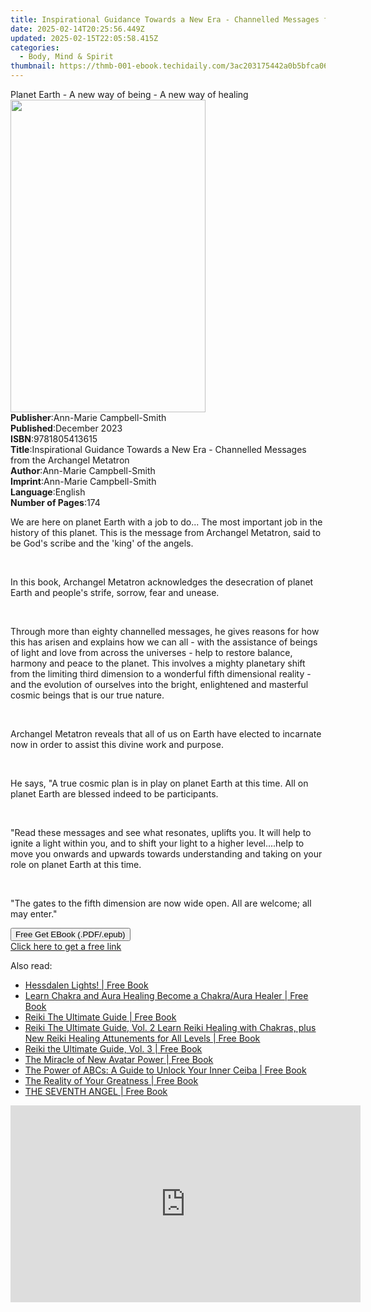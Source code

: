 ```yaml
---
title: Inspirational Guidance Towards a New Era - Channelled Messages from the Archangel Metatron | Free Book
date: 2025-02-14T20:25:56.449Z
updated: 2025-02-15T22:05:58.415Z
categories:
  - Body, Mind & Spirit
thumbnail: https://thmb-001-ebook.techidaily.com/3ac203175442a0b5bfca06fa35abc29c9ffbe8cb82f1c59f2a9dc9b90e9f0604.jpg
---
```

<main id="book-container">
  <div class="flex flex-col">
    <div class="book-brief flex-1 py-6 px-4 sm:p-6 md:py-10 md:px-8">
      <!-- brief-->
      <div class="book-brief-main">
        Planet Earth - A new way of being - A new way of healing
      </div>
    </div>
    <div
      class="book-meta-info flex-1 grid gap-4 col-start-1 col-end-3 row-start-1 sm:mb-6 sm:grid-cols-4 lg:gap-6 lg:col-start-2 lg:row-end-6 lg:row-span-6 lg:mb-0"
    >
      <div
        class="book-meta-info-left place-content-center mt-4 p-4 text-sm leading-6 col-start-2 col-span-2 dark:text-slate-400"
      >
        <img
          class="w-full h-500 object-cover rounded-lg sm:h-255 sm:col-span-2 lg:col-span-full"
          src="https://img-001-ebook.techidaily.com/1c761fc48a7274fa7e70a6a48023452fde1e56bec95f93435d6189d8e249d695.jpg"
          alt=""
          width="312"
          height="500"
        />
      </div>
      <div
        class="book-meta-info-right mt-2 col-start-1 row-start-2 col-span-3 self-center"
      >
        <!-- meta data  -->
        <div class="flex flex-col px-4 md:px-8">
          <div class="flex-1">
            <strong>Publisher</strong>:<span class="px-2"
              >Ann-Marie Campbell-Smith</span
            >
          </div>
          <div class="flex-1">
            <strong>Published</strong>:<span class="px-2">December 2023</span>
          </div>
          <div class="flex-1">
            <strong>ISBN</strong>:<span class="px-2">9781805413615</span>
          </div>
          <div class="flex-1">
            <strong>Title</strong>:<span class="px-2"
              >Inspirational Guidance Towards a New Era - Channelled Messages
              from the Archangel Metatron</span
            >
          </div>
          <div class="flex-1">
            <strong>Author</strong>:<span class="px-2"
              >Ann-Marie Campbell-Smith</span
            >
          </div>
          <div class="flex-1">
            <strong>Imprint</strong>:<span class="px-2"
              >Ann-Marie Campbell-Smith</span
            >
          </div>
          <div class="flex-1">
            <strong>Language</strong>:<span class="px-2">English</span>
          </div>
          <div class="flex-1">
            <strong>Number of Pages</strong>:<span class="px-2">174</span>
          </div>
        </div>
      </div>
    </div>
    <div class="book-description flex-1 py-6 px-4 sm:p-6 md:py-10 md:px-8">
      <div class="book-description-main">
        <div accordion-content="" id="description">
          <p>
            We are here on planet Earth with a job to do...&nbsp;The most
            important job in the history of this planet.&nbsp;This is the
            message from Archangel Metatron, said to be God's scribe and the
            'king' of the angels.
          </p>
          <p><br /></p>
          <p>
            In this book, Archangel Metatron acknowledges the desecration of
            planet Earth and people's strife, sorrow, fear and unease.
          </p>
          <p><br /></p>
          <p>
            Through more than eighty channelled messages, he gives reasons for
            how this has arisen and explains how we can all -&nbsp;with the
            assistance of beings of light and love from across the
            universes&nbsp;- help to restore balance, harmony and peace to the
            planet. This involves a mighty planetary shift from the limiting
            third dimension to a wonderful fifth dimensional reality - and the
            evolution of ourselves into the bright, enlightened and masterful
            cosmic beings that is our true nature.
          </p>
          <p><br /></p>
          <p>
            Archangel Metatron reveals that all of us on Earth have elected to
            incarnate now in order to assist this divine work and purpose.
          </p>
          <p><br /></p>
          <p>
            He says,&nbsp;"A true cosmic plan is in play on planet Earth at this
            time. All on planet Earth are blessed indeed to be participants.
          </p>
          <p><br /></p>
          <p>
            "Read these messages and see what resonates, uplifts you. It will
            help to ignite a light within you, and to shift your light to a
            higher level....help to move you onwards and upwards towards
            understanding and taking on your role on planet Earth at this time.
          </p>
          <p><br /></p>
          <p>
            "The gates to the fifth dimension are now wide open. All are
            welcome; all may enter."
          </p>
        </div>
        <div class="accordion-fader"></div>
      </div>
    </div>
    <div class="book-excerpts flex-1 py-6 px-4 sm:p-6 md:py-10 md:px-8"></div>
    <div
      class="book-about-author flex-1 py-6 px-4 sm:p-6 md:py-10 md:px-8"
    ></div>
    <div class="book-free-get flex-1 py-6 px-4 sm:p-6 md:py-10 md:px-8">
      <button
        id="btn-free-get"
        class="bg-blue-500 hover:bg-blue-700 text-white font-bold py-2 px-4 rounded"
      >
        Free Get EBook (.PDF/.epub)
      </button>
      <div id="countdown-display" class="px-2 text-lg mt-2"></div>
      <a
        id="free-link"
        class="hidden bg-blue-500 hover:bg-blue-700 text-white font-bold py-2 px-4 rounded"
        href="https://www.ebooks.com/en-us/book/211234934/inspirational-guidance-towards-a-new-era-channelled-messages-from-the-archangel-metatron/ann-marie-campbell-smith/"
        target="_blank"
        >Click here to get a free link</a
      >
    </div>
    <script>
      let countdownTime = 0;
      let countdownInterval = null;
      document
        .getElementById('btn-free-get')
        .addEventListener('click', startCountdown);
      function startCountdown() {
        countdownTime = new Date().getTime() + 60000 * 3;
        countdownInterval = setInterval(updateCountdown, 1000);
        document.getElementById('btn-free-get').disabled = true;
        document
          .getElementById('btn-free-get')
          .classList.add('bg-gray-500', 'cursor-not-allowed');
      }
      function updateCountdown() {
        let currentTime = new Date().getTime();
        let timeLeft = countdownTime - currentTime;
        let secondsLeft = Math.floor(timeLeft / 1000);
        document.getElementById('countdown-display').innerHTML =
          `Remaining time: ${secondsLeft} seconds.`;
        if (secondsLeft <= 0) {
          clearInterval(countdownInterval);
          document.getElementById('btn-free-get').classList.add('hidden');
          document.getElementById('free-link').classList.remove('hidden');
          document.getElementById('countdown-display').innerHTML = '';
        }
      }
    </script>
  </div>
</main>

<ins class="adsbygoogle"
      style="display:block"
      data-ad-client="ca-pub-7571918770474297"
      data-ad-slot="8358498916"
      data-ad-format="auto"
      data-full-width-responsive="true"></ins>
    

<span class="atpl-alsoreadstyle">Also read:</span>
<div><ul>
<li><a href="https://novels-ebooks.techidaily.com/209874815-9780359703814-hessdalen-lights/"><u>Hessdalen Lights! | Free Book</u></a></li>
<li><a href="https://novels-ebooks.techidaily.com/209874563-9780983088592-learn-chakra-and-aura-healing-become-a-chakraaura-healer/"><u>Learn Chakra and Aura Healing Become a Chakra/Aura Healer | Free Book</u></a></li>
<li><a href="https://novels-ebooks.techidaily.com/209874564-9780983088516-reiki-the-ultimate-guide/"><u>Reiki The Ultimate Guide | Free Book</u></a></li>
<li><a href="https://novels-ebooks.techidaily.com/209874568-9780983088547-reiki-the-ultimate-guide-vol-2-learn-reiki-healing-with-chakras-plus-new-reiki-healing-attunements-for-all-levels/"><u>Reiki The Ultimate Guide, Vol. 2 Learn Reiki Healing with Chakras, plus New Reiki Healing Attunements for All Levels | Free Book</u></a></li>
<li><a href="https://novels-ebooks.techidaily.com/209874567-9780983088523-reiki-the-ultimate-guide-vol-3/"><u>Reiki the Ultimate Guide, Vol. 3 | Free Book</u></a></li>
<li><a href="https://novels-ebooks.techidaily.com/209874989-9780981213880-the-miracle-of-new-avatar-power/"><u>The Miracle of New Avatar Power | Free Book</u></a></li>
<li><a href="https://novels-ebooks.techidaily.com/209875006-9781733788816-the-power-of-abcs-a-guide-to-unlock-your-inner-ceiba/"><u>The Power of ABCs: A Guide to Unlock Your Inner Ceiba | Free Book</u></a></li>
<li><a href="https://novels-ebooks.techidaily.com/209874928-9781943070350-the-reality-of-your-greatness/"><u>The Reality of Your Greatness | Free Book</u></a></li>
<li><a href="https://novels-ebooks.techidaily.com/209874442-9781733055970-the-seventh-angel/"><u>THE SEVENTH ANGEL | Free Book</u></a></li>
</ul></div>

<!-- affiliate ads begin -->
<iframe width="560" height="315" src="https://www.youtube.com/embed/XIUatTFH0Zw?si=ZCtoBtIy18y2F5Vc" title="YouTube video player" frameborder="0" allow="accelerometer; autoplay; clipboard-write; encrypted-media; gyroscope; picture-in-picture; web-share" referrerpolicy="strict-origin-when-cross-origin" allowfullscreen></iframe>
<!-- affiliate ads end -->


